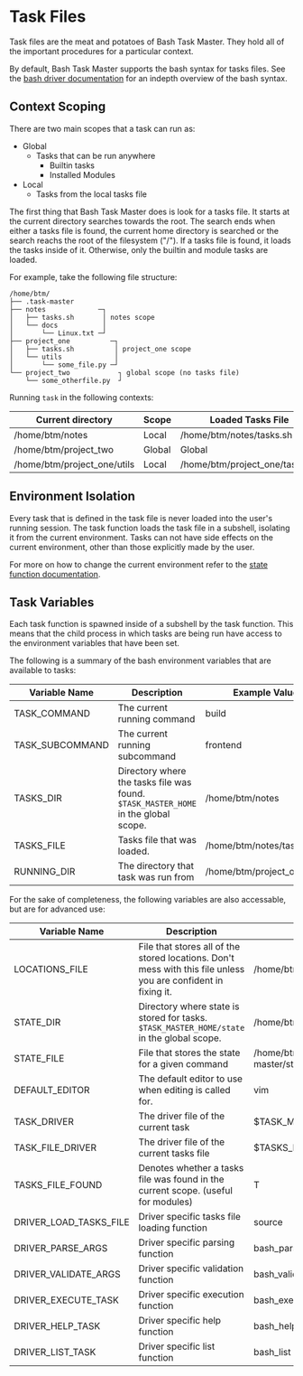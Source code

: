 # Task Files

Task files are the meat and potatoes of Bash Task Master.
They hold all of the important procedures for a particular context.

By default, Bash Task Master supports the bash syntax for tasks files.
See the [bash driver documentation](https://bash-task-master.readthedocs.io/en/latest/drivers/#bash-driver) for an indepth overview of the bash syntax.

## Context Scoping

There are two main scopes that a task can run as:

* Global
    * Tasks that can be run anywhere
        * Builtin tasks
        * Installed Modules
* Local
    * Tasks from the local tasks file

The first thing that Bash Task Master does is look for a tasks file.
It starts at the current directory searches towards the root.
The search ends when either a tasks file is found, the current home directory is searched or the search reachs the root of the filesystem ("/").
If a tasks file is found, it loads the tasks inside of it.
Otherwise, only the builtin and module tasks are loaded.

For example, take the following file structure:

```
/home/btm/
├── .task-master
├── notes             ─┐
│   ├── tasks.sh       │ notes scope
│   └── docs           │
│       └── Linux.txt ─┘
├── project_one          ─┐
│   ├── tasks.sh          │ project_one scope
│   └── utils             │
│       └── some_file.py ─┘
└── project_two            ┐ global scope (no tasks file)
    └── some_otherfile.py  ┘
```

Running `task` in the following contexts:

| Current directory           | Scope  | Loaded Tasks File              |
|-----------------------------|--------|--------------------------------|
| /home/btm/notes             | Local  | /home/btm/notes/tasks.sh       |
| /home/btm/project_two       | Global | Global                         |
| /home/btm/project_one/utils | Local  | /home/btm/project_one/tasks.sh |


## Environment Isolation

Every task that is defined in the task file is never loaded into the user's running session.
The task function loads the task file in a subshell, isolating it from the current environment.
Tasks can not have side effects on the current environment, other than those explicitly made by the user.

For more on how to change the current environment refer to the [state function documentation](https://bash-task-master.readthedocs.io/en/latest/state/).

## Task Variables

Each task function is spawned inside of a subshell by the task function.
This means that the child process in which tasks are being run have access to the environment variables that have been set.

The following is a summary of the bash environment variables that are available to tasks:

| Variable Name  | Description | Example Value |
|----------------|-------------|---------------|
| TASK_COMMAND   | The current running command | build |
| TASK_SUBCOMMAND | The current running subcommand | frontend |
| TASKS_DIR      | Directory where the tasks file was found. `$TASK_MASTER_HOME` in the global scope. | /home/btm/notes |
| TASKS_FILE     | Tasks file that was loaded. | /home/btm/notes/tasks.sh |
| RUNNING_DIR    | The directory that task was run from | /home/btm/project_one/utils |

For the sake of completeness, the following variables are also accessable, but are for advanced use:

| Variable Name  | Description | Example Value |
|----------------|-------------|---------------|
| LOCATIONS_FILE | File that stores all of the stored locations. Don't mess with this file unless you are confident in fixing it. | /home/btm/.task-master/state/locations.vars |
| STATE_DIR      | Directory where state is stored for tasks. `$TASK_MASTER_HOME/state` in the global scope. | /home/btm/.task-master/state/project_one/ |
| STATE_FILE     | File that stores the state for a given command | /home/btm/.task-master/state/project_one/build.vars |
| DEFAULT_EDITOR | The default editor to use when editing is called for. | vim |
| TASK_DRIVER | The driver file of the current task | $TASK_MASTER_HOME/lib/drivers/bash_driver.sh |
| TASK_FILE_DRIVER | The driver file of the current tasks file | $TASKS_MASTER_HOME/lib/drivers/bash_driver.sh |
| TASKS_FILE_FOUND | Denotes whether a tasks file was found in the current scope. (useful for modules) | T |
| DRIVER_LOAD_TASKS_FILE | Driver specific tasks file loading function | source |
| DRIVER_PARSE_ARGS | Driver specific parsing function | bash_parse |
| DRIVER_VALIDATE_ARGS | Driver specific validation function | bash_validate |
| DRIVER_EXECUTE_TASK | Driver specific execution function | bash_execute |
| DRIVER_HELP_TASK | Driver specific help function  | bash_help |
| DRIVER_LIST_TASK | Driver specific list function  | bash_list |

